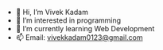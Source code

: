 - 👋 Hi, I’m Vivek Kadam
- 👀 I’m interested in programming
- 🌱 I’m currently learning Web Development
- 📫 Email: vivekkadam0123@gmail.com

<!---
vivekkadam0123/vivekkadam0123 is a ✨ special ✨ repository because its `README.md` (this file) appears on your GitHub profile.
You can click the Preview link to take a look at your changes.
--->
